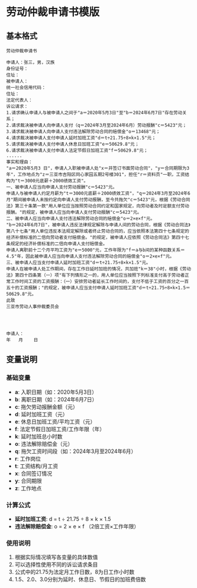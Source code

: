 # 劳动仲裁申请书模版

## 基本格式

```
劳动仲裁申请书

申请人：张三，男，汉族
身份证号：
住址：
被申请人：
统一社会信用代码：
住址：
法定代表人：
诉讼请求：
1.请求确认申请人与被申请人之间于"a＝2020年5月3日"至"b＝2024年6月7日"存在劳动关系；
2.请求裁决被申请人向申请人支付（q＝2024年3月至2024年6月）劳动报酬"c＝5423"元；
3.请求裁决被申请人向申请人支付违法解除劳动合同的赔偿金"o＝13468"元；
4.请求裁决被申请人支付申请人延时加班工资"d＝t÷21.75÷8×k×1.5"元；
5.请求裁决被申请人支付申请人休息日加班工资"e＝50629.8"元；
6.请求裁决被申请人支付申请人法定节假日加班工资"f＝50629.8"元；
......
事实和理由：
"a＝2020年5月3 日"，申请人入职被申请人处"x＝并签订书面劳动合同"，"y＝合同期限为3年"，工作地点为"z＝三亚市吉阳区同心家园五期2号楼301"，担任"r＝资料员"一职，工资结构为"t＝3000元底薪＋2000绩效工资"。
一、被申请人应当向申请人支付劳动报酬"c＝5423"元。
申请人与被申请人约定月薪为"t＝3000元底薪＋2000绩效工资"，"q＝2024年3月至2024年6月"期间被申请人未按约定向申请人支付劳动报酬，至今共拖欠"c＝5423"元，根据《劳动合同法》第三十条第一款"用人单位应当按照劳动合同约定和国家规定，向劳动者及时足额支付劳动报酬。"的规定，被申请人应当向申请人支付劳动报酬"c＝5423"元。
二、被申请人应当向申请人支付违法解除劳动合同的赔偿金"o＝2×e×f"元。
"b＝2024年6月7日"，被申请人违反法律规定解除与申请人间的劳动合同，根据《劳动合同法》第八十七条"用人单位违反本法规定解除或者终止劳动合同的，应当依照本法第四十七条规定的经济补偿标准的二倍向劳动者支付赔偿金。"的规定，被申请人应依照《劳动合同法》第四十七条规定的经济补偿标准的二倍向申请人支付赔偿金。
申请人离职前十二个月平均工资为"e＝5000"元，工作年限为"f＝a与b间的某种函数关系＝4.5"年，因此被申请人应当向申请人支付违法解除劳动合同的赔偿金"o＝2×e×f"元。
三、被申请人应当支付申请人延时加班工资"d＝t÷21.75÷8×k×1.5"元。
申请人在被申请人处工作期间，存在工作日延时加班的情况，共加班"k＝38"小时，根据《劳动法》第四十四条第（一）项"有下列情形之一的，用人单位应当按照下列标准支付高于劳动者正常工作时间工资的工资报酬：（一）安排劳动者延长工作时间的，支付不低于工资的百分之一百五十的工资报酬；"的规定，被申请人应当支付申请人延时加班工资"d＝t÷21.75÷8×k×1.5＝50629.8"元。
此致
三亚市劳动人事仲裁委员会




申请人：
年   月    日
```

## 变量说明

### 基础变量
- **a**: 入职日期（如：2020年5月3日）
- **b**: 离职日期（如：2024年6月7日）
- **c**: 拖欠劳动报酬金额（元）
- **d**: 延时加班工资（元）
- **e**: 休息日加班工资/平均工资（元）
- **f**: 法定节假日加班工资/工作年限（年）
- **k**: 延时加班总小时数
- **o**: 违法解除赔偿金（元）
- **q**: 拖欠工资时间段（如：2024年3月至2024年6月）
- **r**: 工作岗位
- **t**: 工资结构/月工资
- **x**: 合同签订情况
- **y**: 合同期限
- **z**: 工作地点

### 计算公式
- **延时加班工资**: d = t ÷ 21.75 ÷ 8 × k × 1.5
- **违法解除赔偿金**: o = 2 × e × f （2倍工资×工作年限）

### 使用说明
1. 根据实际情况填写各变量的具体数值
2. 可以选择性使用不同的诉讼请求条目
3. 公式中的21.75为法定月工作日数，8为日工作小时数
4. 1.5、2.0、3.0分别为延时、休息日、节假日的加班费倍数